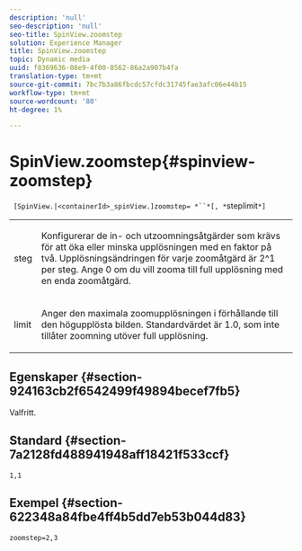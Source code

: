 ```yaml
---
description: 'null'
seo-description: 'null'
seo-title: SpinView.zoomstep
solution: Experience Manager
title: SpinView.zoomstep
topic: Dynamic media
uuid: f8369636-08e9-4f00-8562-86a2a907b4fa
translation-type: tm+mt
source-git-commit: 7bc7b3a86fbcdc57cfdc31745fae3afc06e44b15
workflow-type: tm+mt
source-wordcount: '80'
ht-degree: 1%

---
```



# SpinView.zoomstep{#spinview-zoomstep}

` [SpinView.|<containerId>_spinView.]zoomstep= *``*[, *`steplimit`*]`

<table id="table_1D425B7685D448459CD3FE8D683C813C"> 
 <tbody> 
  <tr> 
   <td colname="col1"> <p> <span class="codeph"><span class="varname"> steg</span></span> </p> </td> 
   <td colname="col2"> <p> Konfigurerar de in- och utzoomningsåtgärder som krävs för att öka eller minska upplösningen med en faktor på två. Upplösningsändringen för varje zoomåtgärd är 2^1 per steg. Ange <span class="codeph"> 0</span> om du vill zooma till full upplösning med en enda zoomåtgärd. </p> </td> 
  </tr> 
  <tr> 
   <td colname="col1"> <p> <span class="codeph"><span class="varname"> limit</span></span> </p> </td> 
   <td colname="col2"> <p> Anger den maximala zoomupplösningen i förhållande till den högupplösta bilden. Standardvärdet är <span class="codeph"> 1.0</span>, som inte tillåter zoomning utöver full upplösning. </p> </td> 
  </tr> 
 </tbody> 
</table>

## Egenskaper {#section-924163cb2f6542499f49894becef7fb5}

Valfritt.

## Standard {#section-7a2128fd488941948aff18421f533ccf}

`1,1`

## Exempel {#section-622348a84fbe4ff4b5dd7eb53b044d83}

`zoomstep=2,3`

